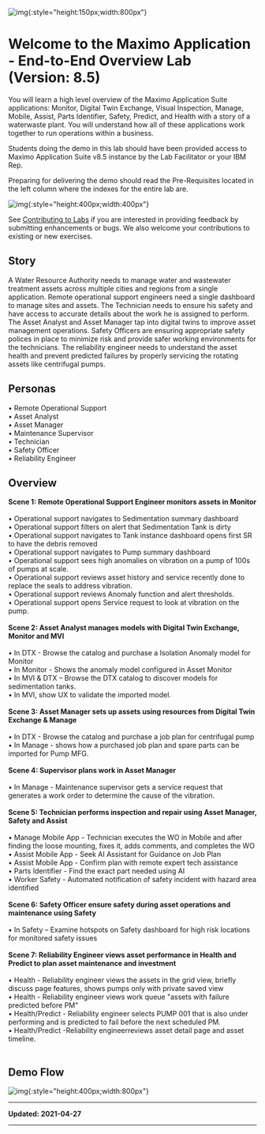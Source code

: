![img](/img/mas_8.5/banner.png){:style="height:150px;width:800px"}

# Welcome to the Maximo Application - End-to-End Overview Lab <br> (Version: 8.5)

You will learn a high level overview of the Maximo Application Suite applications: Monitor, Digital Twin Exchange, Visual Inspection, Manage, Mobile, Assist, Parts Identifier, Safety, Predict, and Health with a story of a waterwaste plant. You will understand how all of these applications work together to run operations within a business. 

Students doing the demo in this lab should have been provided access to Maximo Application Suite v8.5 instance by the Lab Facilitator or your IBM Rep.  

Preparing for delivering the demo should read the Pre-Requisites located in the left column where the indexes for the entire lab are.



![img](/img/mas_8.5/mkdocstab.png){:style="height:400px;width:400px"}

See [Contributing to Labs](../../about) if you are interested in providing feedback by submitting enhancements or bugs.  We also 
welcome your contributions to existing or new exercises. 

## Story

A Water Resource Authority needs to manage water and wastewater treatment assets across multiple cities and regions from a single application.  Remote operational support engineers need a single dashboard to manage sites and assets.  The Technician needs to ensure his safety and have access to accurate details about the work he is assigned to perform. The Asset Analyst and Asset Manager tap into digital twins to improve asset management operations. Safety Officers are ensuring appropriate safety polices in place to minimize risk and provide safer working environments for the technicians.  The reliability engineer needs to understand the asset health and prevent predicted failures by properly servicing the rotating assets like centrifugal pumps.

## Personas

•	Remote Operational Support<br>
•	Asset Analyst<br>
•   Asset Manager<br>
•   Maintenance Supervisor<br>
•   Technician<br>
•   Safety Officer<br>
•   Reliability Engineer<br>

## Overview

<b>Scene 1: Remote Operational Support Engineer monitors assets in Monitor</b><br>
<br>
•	Operational support navigates to Sedimentation summary dashboard<br>
•   Operational support filters on alert that Sedimentation Tank is dirty<br>
•   Operational support navigates to Tank instance dashboard opens first SR to have the debris removed<br>
•   Operational support navigates to Pump summary dashboard<br>
•   Operational support sees high anomalies on vibration on a pump of 100s of pumps at scale.<br>
•   Operational support reviews asset history and service recently done to replace the seals to address vibration.<br>
•   Operational support reviews Anomaly function and alert thresholds.<br>
•   Operational support opens Service request to look at vibration on the pump.<br>
<br>
<b>Scene 2: Asset Analyst manages models with Digital Twin Exchange, Monitor and MVI</b><br>
<br>
•	In DTX - Browse the catalog and purchase a Isolation Anomaly model for Monitor<br>
•   In Monitor - Shows the anomaly model configured in Asset Monitor<br>
•   In MVI & DTX – Browse the  DTX catalog to discover models for sedimentation tanks.<br>
•   In MVI, show UX to validate the imported model.<br>
<br>
<b>Scene 3: Asset Manager sets up assets using resources from Digital Twin Exchange & Manage</b><br>
<br>
•	In DTX - Browse the catalog and purchase a job plan for centrifugal pump<br>
•   In Manage - shows how a purchased job plan and spare parts can be imported for Pump MFG.<br>
<br>
<b>Scene 4: Supervisor plans work in Asset Manager</b><br>
<br>
•	In Manage - Maintenance supervisor gets a service request that generates a work order to determine the cause of the vibration.<br>
<br>
<b>Scene 5: Technician performs inspection and repair using Asset Manager, Safety and Assist</b><br>
<br>
•	Manage  Mobile App - Technician executes the WO in Mobile and after finding the loose mounting, fixes it, adds comments, and completes the WO<br>
•   Assist Mobile App - Seek AI Assistant for Guidance on Job Plan<br>
•   Assist Mobile App - Confirm plan with remote expert tech assistance<br>
•   Parts Identifier - Find the exact part needed using AI<br>
•   Worker Safety - Automated notification of safety incident with hazard area identified<br>
<br>
<b>Scene 6: Safety Officer ensure safety during asset operations and maintenance using Safety</b><br>
<br>
•	In Safety – Examine hotspots on Safety dashboard for high risk locations for monitored safety issues<br>
<br>
<b>Scene 7: Reliability Engineer views asset performance in Health and Predict to plan asset maintenance and investment</b><br>
<br>
•	Health - Reliability engineer views the assets in the grid view, briefly discuss page features, shows pumps only with private saved view<br>
•   Health - Reliability engineer views work queue "assets with failure predicted before PM"<br>
•   Health/Predict - Reliability engineer selects PUMP 001 that is also under performing and is predicted to fail before the next scheduled PM.<br>
•   Health/Predict -Reliability engineerreviews asset detail page and asset timeline.<br>
<br>

## Demo Flow

![img](/img/mas_8.3/demo_flow.png){:style="height:400px;width:800px"}

---

**Updated: 2021-04-27**

---